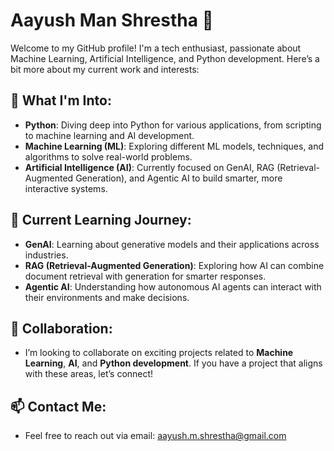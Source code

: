 # Aayush Man Shrestha 👋

Welcome to my GitHub profile! I'm a tech enthusiast, passionate about Machine Learning, Artificial Intelligence, and Python development. Here’s a bit more about my current work and interests:

## 👀 What I'm Into:

* **Python**: Diving deep into Python for various applications, from scripting to machine learning and AI development.
* **Machine Learning (ML)**: Exploring different ML models, techniques, and algorithms to solve real-world problems.
* **Artificial Intelligence (AI)**: Currently focused on GenAI, RAG (Retrieval-Augmented Generation), and Agentic AI to build smarter, more interactive systems.

## 🌱 Current Learning Journey:

* **GenAI**: Learning about generative models and their applications across industries.
* **RAG (Retrieval-Augmented Generation)**: Exploring how AI can combine document retrieval with generation for smarter responses.
* **Agentic AI**: Understanding how autonomous AI agents can interact with their environments and make decisions.

## 🤝 Collaboration:

* I’m looking to collaborate on exciting projects related to **Machine Learning**, **AI**, and **Python development**. If you have a project that aligns with these areas, let’s connect!

## 📫 Contact Me:

* Feel free to reach out via email: [aayush.m.shrestha@gmail.com](mailto:aayush.m.shrestha@gmail.com)
